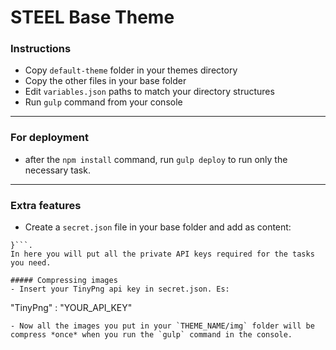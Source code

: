 # STEEL Base Theme

### Instructions

- Copy `default-theme` folder in your themes directory
- Copy the other files in your base folder
- Edit `variables.json` paths to match your directory structures
- Run `gulp` command from your console

---

### For deployment

- after the `npm install` command, run `gulp deploy` to run only the necessary task.

---

### Extra features
- Create a `secret.json` file in your base folder and add as content:
```{
}```.
In here you will put all the private API keys required for the tasks you need.

##### Compressing images 
- Insert your TinyPng api key in secret.json. Es:
```
"TinyPng" : "YOUR_API_KEY"
```
- Now all the images you put in your `THEME_NAME/img` folder will be compress *once* when you run the `gulp` command in the console.
